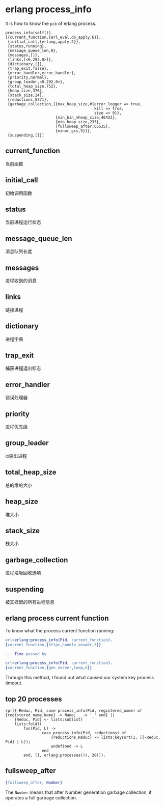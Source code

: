 # erlang process_info

It is how to know the `pcb` of erlang process.
```
process_info(self()).
[{current_function,{erl_eval,do_apply,6}},
 {initial_call,{erlang,apply,2}},
 {status,running},
 {message_queue_len,0},
 {messages,[]},
 {links,[<0.293.0>]},
 {dictionary,[]},
 {trap_exit,false},
 {error_handler,error_handler},
 {priority,normal},
 {group_leader,<0.292.0>},
 {total_heap_size,752},
 {heap_size,376},
 {stack_size,24},
 {reductions,5771},
 {garbage_collection,[{max_heap_size,#{error_logger => true,
                                       kill => true,
                                       size => 0}},
                      {min_bin_vheap_size,46422},
                      {min_heap_size,233},
                      {fullsweep_after,65535},
                      {minor_gcs,5}]},
 {suspending,[]}]
```

## current_function
当前函数

## initial_call
初始调用函数

## status
当前进程运行状态

## message_queue_len
消息队列长度

## messages
进程收到的消息

## links
链接进程

## dictionary
进程字典

## trap_exit
捕获进程退出标志

## error_handler
错误处理器

## priority
进程优先级

## group_leader
io输出进程

## total_heap_size
总的堆的大小

## heap_size
堆大小

## stack_size
栈大小

## garbage_collection
进程垃圾回收选项

## suspending
被其挂起的所有进程信息

## erlang process current function
To know what the process current function running:

``` erlang
erl>erlang:process_info(Pid, current_function).
{current_function,{httpc,handle_answer,3}}

... Time passed by

erl>erlang:process_info(Pid, current_function).
{current_function,{gen_server,loop,6}}

```
Through this method, I found out what caused our system key process timeout.


## top 20 processes

``` shell
rp([{-Reduc, Pid, case process_info(Pid, registered_name) of {registered_name,Name} -> Name; _ -> '_' end} ||
    {Reduc, Pid} <- lists:sublist(
    lists:foldl(
        fun(Pid, L) ->
                case process_info(Pid, reductions) of
                    {reductions,Reduc} -> lists:keysort(1, [{-Reduc, Pid} | L]);
                    undefined -> L
                end
        end, [], erlang:processes()), 20)]).
```

## fullsweep_after

``` erlang
{fullsweep_after, Number}
```
The `Number` means that after Number generation garbage collection, it operates a full garbage collection.

